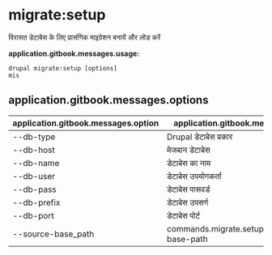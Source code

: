 # migrate:setup
विरासत डेटाबेस के लिए प्रासंगिक माइग्रेशन बनायें और लोड करें

**application.gitbook.messages.usage:**
```
drupal migrate:setup [options]
mis
```

## application.gitbook.messages.options
application.gitbook.messages.option | application.gitbook.messages.details
-------|-------------
--db-type | Drupal डेटाबेस प्रकार
--db-host | मेजबान डेटाबेस
--db-name | डेटाबेस का नाम
--db-user | डेटाबेस उपयोगकर्ता
--db-pass | डेटाबेस पासवर्ड
--db-prefix | डेटाबेस उपसर्ग
--db-port | डेटाबेस पोर्ट
--source-base_path | commands.migrate.setup.options.source-base-path
